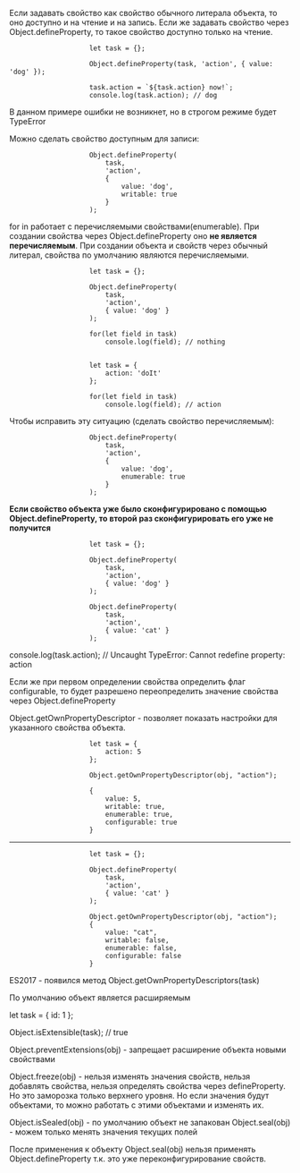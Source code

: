 Если задавать свойство как свойство обычного литерала объекта, то оно доступно и на чтение и на запись. Если же задавать свойство через Object.defineProperty, то такое свойство доступно только на чтение.

                        let task = {};

                        Object.defineProperty(task, 'action', { value: 'dog' });

                        task.action = `${task.action} now!`;
                        console.log(task.action); // dog

В данном примере ошибки не возникнет, но в строгом режиме будет TypeError  

Можно сделать свойство доступным для записи:  

                        Object.defineProperty(
                            task,
                            'action',
                            {
                                value: 'dog',
                                writable: true    
                            }
                        );

for in работает с перечисляемыми свойствами(enumerable). При создании свойства через Object.defineProperty оно **не является перечисляемым**. При создании объекта и свойств через обычный литерал, свойства по умолчанию являются перечисляемыми.  

                        let task = {};

                        Object.defineProperty(
                            task,
                            'action',
                            { value: 'dog' }
                        );

                        for(let field in task)
                            console.log(field); // nothing


                        let task = {
                            action: 'doIt'
                        };

                        for(let field in task)
                            console.log(field); // action  

Чтобы исправить эту ситуацию (сделать свойство перечисляемым):  

                        Object.defineProperty(
                            task,
                            'action',
                            {
                                value: 'dog',
                                enumerable: true    
                            }
                        );

**Если свойство объекта уже было сконфигурировано с помощью Object.defineProperty, то второй раз сконфигурировать его уже не получится**

                        let task = {};

                        Object.defineProperty(
                            task,
                            'action',
                            { value: 'dog' }
                        );

                        Object.defineProperty(
                            task,
                            'action',
                            { value: 'cat' }
                        );

console.log(task.action); // Uncaught TypeError: Cannot redefine property: action  

Если же при первом определении свойства определить флаг configurable, то будет разрешено переопределить значение свойства через Object.defineProperty  


Object.getOwnPropertyDescriptor - позволяет показать настройки для указанного свойства объекта.

                        let task = {
                            action: 5
                        };

                        Object.getOwnPropertyDescriptor(obj, "action");

                        {
                            value: 5,
                            writable: true,
                            enumerable: true,
                            configurable: true
                        }

-----------------------

                        let task = {};

                        Object.defineProperty(
                            task,
                            'action',
                            { value: 'cat' }
                        );

                        Object.getOwnPropertyDescriptor(obj, "action");
                        {
                            value: "cat",
                            writable: false,
                            enumerable: false,
                            configurable: false
                        }

ES2017 - появился метод Object.getOwnPropertyDescriptors(task)

По умолчанию объект является расширяемым

let task = {
    id: 1
};

Object.isExtensible(task); // true

Object.preventExtensions(obj) - запрещает расширение объекта новыми свойствами

Object.freeze(obj) - нельзя изменять значения свойств, нельзя добавлять свойства, нельзя определять свойства через defineProperty. Но это заморозка только верхнего уровня. Но если значения будут объектами, то можно работать с этими объектами и изменять их.

Object.isSealed(obj) - по умолчанию объект не запакован
Object.seal(obj) - можем только менять значения текущих полей

После применения к объекту Object.seal(obj) нельзя применять Object.defineProperty т.к. это уже переконфигурирование свойств.

